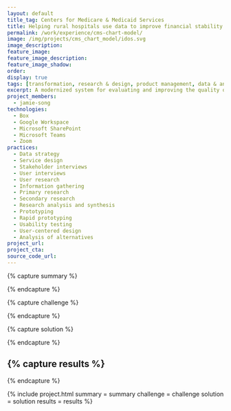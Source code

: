 ```yaml
---
layout: default
title_tag: Centers for Medicare & Medicaid Services
title: Helping rural hospitals use data to improve financial stability and access to care
permalink: /work/experience/cms-chart-model/
image: /img/projects/cms_chart_model/idos.svg
image_description: 
feature_image:
feature_image_description:
feature_image_shadow:
order: 
display: true
tags: [transformation, research & design, product management, data & analytics, healthcare]
excerpt: A modernized system for evaluating and improving the quality of healthcare providers across the nation.
project_members:
  - jamie-song
technologies:
  - Box
  - Google Workspace
  - Microsoft SharePoint
  - Microsoft Teams
  - Zoom
practices:
  - Data strategy
  - Service design
  - Stakeholder interviews
  - User interviews
  - User research
  - Information gathering
  - Primary research
  - Secondary research
  - Research analysis and synthesis
  - Prototyping
  - Rapid prototyping
  - Usability testing
  - User-centered design
  - Analysis of alternatives
project_url:
project_cta:
source_code_url:
---
```


{% capture summary %}

{% endcapture %}

{% capture challenge %}

{% endcapture %}

{% capture solution %}

{% endcapture %}

{% capture results %}
- 
{% endcapture %}

{% include project.html
  summary = summary
  challenge = challenge
  solution = solution
  results = results
%}
